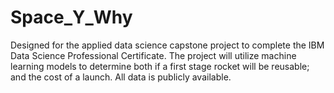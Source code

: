 # Space_Y_Why
Designed for the applied data science capstone project to complete the IBM Data Science Professional Certificate.  The project will utilize machine learning models to determine both if a first stage rocket will be reusable; and the cost of a launch.  All data is publicly available.      
